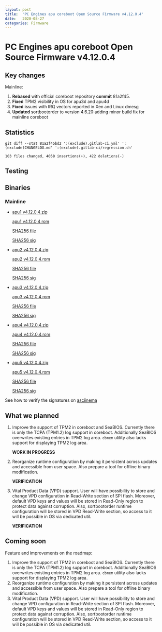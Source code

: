 ```yaml
---
layout: post
title:  "PC Engines apu coreboot Open Source Firmware v4.12.0.4"
date:   2020-08-27
categories: Firmware
---
```

# PC Engines apu coreboot Open Source Firmware v4.12.0.4

## Key changes

Mainline:

1. **Rebased** with official coreboot repository **commit** 81a2f45.
2. **Fixed** TPM2 visibility in OS for apu3d and apu4d
3. **Fixed** issues with IRQ vectors reported in Xen and Linux dmesg
4. **Updated** sortbootorder to version 4.6.20 adding minor build fix for
mainline coreboot


## Statistics

```
git diff --stat 81a2f45bd2 ':(exclude).gitlab-ci.yml' ':(exclude)CHANGELOG.md' ':(exclude).gitlab-ci/regression.sh'
```

`103 files changed, 4058 insertions(+), 422 deletions(-)`

## Testing

## Binaries

### Mainline

* [apu1 v4.12.0.4.zip](https://3mdeb.com/open-source-firmware/pcengines/apu1/apu1_v4.12.0.4.zip)

  [apu1 v4.12.0.4.rom](https://3mdeb.com/open-source-firmware/pcengines/apu1/apu1_v4.12.0.4.rom)

  [SHA256 file](https://3mdeb.com/open-source-firmware/pcengines/apu1/apu1_v4.12.0.4.SHA256)

  [SHA256 sig](https://3mdeb.com/open-source-firmware/pcengines/apu1/apu1_v4.12.0.4.SHA256.sig)

* [apu2 v4.12.0.4.zip](https://3mdeb.com/open-source-firmware/pcengines/apu2/apu2_v4.12.0.4.zip)

  [apu2 v4.12.0.4.rom](https://3mdeb.com/open-source-firmware/pcengines/apu2/apu2_v4.12.0.4.rom)

  [SHA256 file](https://3mdeb.com/open-source-firmware/pcengines/apu2/apu2_v4.12.0.4.SHA256)

  [SHA256 sig](https://3mdeb.com/open-source-firmware/pcengines/apu2/apu2_v4.12.0.4.SHA256.sig)

* [apu3 v4.12.0.4.zip](https://3mdeb.com/open-source-firmware/pcengines/apu3/apu3_v4.12.0.4.zip)

  [apu3 v4.12.0.4.rom](https://3mdeb.com/open-source-firmware/pcengines/apu3/apu3_v4.12.0.4.rom)

  [SHA256 file](https://3mdeb.com/open-source-firmware/pcengines/apu3/apu3_v4.12.0.4.SHA256)

  [SHA256 sig](https://3mdeb.com/open-source-firmware/pcengines/apu3/apu3_v4.12.0.4.SHA256.sig)

* [apu4 v4.12.0.4.zip](https://3mdeb.com/open-source-firmware/pcengines/apu4/apu4_v4.12.0.4.zip)

  [apu4 v4.12.0.4.rom](https://3mdeb.com/open-source-firmware/pcengines/apu4/apu4_v4.12.0.4.rom)

  [SHA256 file](https://3mdeb.com/open-source-firmware/pcengines/apu4/apu4_v4.12.0.4.SHA256)

  [SHA256 sig](https://3mdeb.com/open-source-firmware/pcengines/apu4/apu4_v4.12.0.4.SHA256.sig)

* [apu5 v4.12.0.4.zip](https://3mdeb.com/open-source-firmware/pcengines/apu5/apu5_v4.12.0.4.zip)

  [apu5 v4.12.0.4.rom](https://3mdeb.com/open-source-firmware/pcengines/apu5/apu5_v4.12.0.4.rom)

  [SHA256 file](https://3mdeb.com/open-source-firmware/pcengines/apu5/apu5_v4.12.0.4.SHA256)

  [SHA256 sig](https://3mdeb.com/open-source-firmware/pcengines/apu5/apu5_v4.12.0.4.SHA256.sig)

See how to verify the signatures on [asciinema](https://asciinema.org/a/335785)

## What we planned

1. Improve the support of TPM2 in coreboot and SeaBIOS. Currently there is only
   the TCPA (TPM1.2) log support in coreboot. Additionally SeaBIOS overwrites
   existing entries in TPM2 log area. `cbmem` utility also lacks support for
   displaying TPM2 log area.

   **WORK IN PROGRESS**

2. Reorganize runtime configuration by making it persistent across updates and
   accessible from user space. Also prepare a tool for offline binary
   modification.

   **VERIFICATION**

3. Vital Product Data (VPD) support. User will have possibility to store
   and change VPD configuration in Read-Write section of SPI flash. Moreover,
   default VPD keys and values will be stored in Read-Only region to protect
   data against corruption. Also, sortbootorder runtime configuration will be
   stored in VPD Read-Write section, so access to it will be possible in OS
   via dedicated util.

   **VERIFICATION**

## Coming soon

Feature and improvements on the roadmap:

1. Improve the support of TPM2 in coreboot and SeaBIOS. Currently there is only
   the TCPA (TPM1.2) log support in coreboot. Additionally SeaBIOS overwrites
   existing entries in TPM2 log area. `cbmem` utility also lacks support for
   displaying TPM2 log area.
2. Reorganize runtime configuration by making it persistent across updates and
   accessible from user space. Also prepare a tool for offline binary
   modification.
3. Vital Product Data (VPD) support. User will have possibility to store
   and change VPD configuration in Read-Write section of SPI flash. Moreover,
   default VPD keys and values will be stored in Read-Only region to protect
   data against corruption. Also, sortbootorder runtime configuration will be
   stored in VPD Read-Write section, so access to it will be possible in OS
   via dedicated util.
